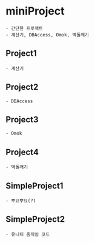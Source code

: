 # miniProject
	- 간단한 프로젝트
	- 계산기, DBAccess, Omok, 벽돌깨기
## Project1
	- 계산기
## Project2
	- DBAccess
## Project3
	- Omok
## Project4
	- 벽돌깨기
## SimpleProject1
	- 뿌요뿌요(?)
## SimpleProject2
	- 유니티 움직임 코드